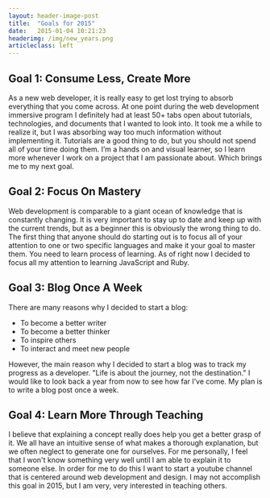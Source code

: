 ```yaml
---
layout: header-image-post
title:  "Goals for 2015"
date:   2015-01-04 10:21:23
headerimg: /img/new_years.png
articleclass: left
---
```


## Goal 1: Consume Less, Create More

As a new web developer, it is really easy to get lost trying to absorb everything that you come across. At one point during the web development immersive program I definitely had at least 50+ tabs open about tutorials, technologies, and documents that I wanted to look into. It took me a while to realize it, but I was absorbing way too much information without implementing it. Tutorials are a good thing to do, but you should not spend all of your time doing them. I’m a hands on and visual learner, so I learn more whenever I work on a project that I am passionate about. Which brings me to my next goal.

## Goal 2: Focus On Mastery

Web development is comparable to a giant ocean of knowledge that is constantly changing. It is very important to stay up to date and keep up with the current trends, but as a beginner this is obviously the wrong thing to do. The first thing that anyone should do starting out is to focus all of your attention to one or two specific languages and make it your goal to master them. You need to learn process of learning. As of right now I decided to focus all my attention to learning JavaScript and Ruby.

## Goal 3: Blog Once A Week

There are many reasons why I decided to start a blog:

* To become a better writer
* To become a better thinker
* To inspire others
* To interact and meet new people

However, the main reason why I decided to start a blog was to track my progress as a developer. "Life is about the journey, not the destination." I would like to look back a year from now to see how far I’ve come. My plan is to write a blog post once a week.

## Goal 4: Learn More Through Teaching

I believe that explaining a concept really does help you get a better grasp of it. We all have an intuitive sense of what makes a thorough explanation, but we often neglect to generate one for ourselves. For me personally, I feel that I won't know something very well until I am able to explain it to someone else. In order for me to do this I want to start a youtube channel that is centered around web development and design. I may not accomplish this goal in 2015, but I am very, very interested in teaching others.
